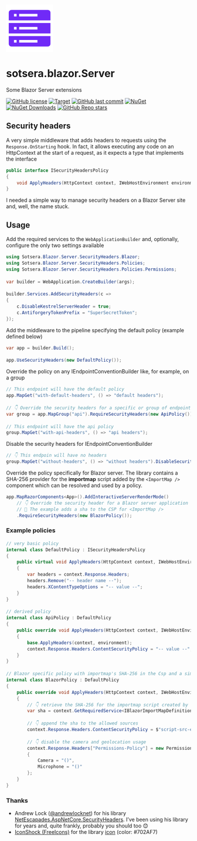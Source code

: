 ![Sotsera.Blazor.Server](icon.png "Sotsera.Blazor.Server")

# sotsera.blazor.Server

Some Blazor Server extensions

[![GitHub license](https://img.shields.io/github/license/sotsera/sotsera.blazor.server?style=flat-square)](LICENSE)
[![Target](https://img.shields.io/static/v1?label=target&message=net9.0&color=512bd4&logo=.net&style=flat-square)](https://dotnet.microsoft.com/en-us/)
[![GitHub last commit](https://img.shields.io/github/last-commit/sotsera/sotsera.blazor.server?display_timestamp=committer&style=flat-square)](https://github.com/sotsera/sotsera.blazor.server)
[![NuGet](https://img.shields.io/nuget/v/sotsera.blazor.server.svg?style=flat-square)](https://www.nuget.org/packages/sotsera.blazor.server/)
[![NuGet Downloads](https://img.shields.io/nuget/dt/sotsera.blazor.server?style=flat-square)](https://www.nuget.org/packages/sotsera.blazor.server/)
[![GitHub Repo stars](https://img.shields.io/github/stars/sotsera/sotsera.blazor.server?style=flat-square)](https://github.com/sotsera/sotsera.blazor.server)

## Security headers

A very simple middleware that adds headers to requests using the `Response.OnStarting` hook. In fact, it allows executing any code on an HttpContext at the start of a request, as it expects a type that implements the interface

```csharp
public interface ISecurityHeadersPolicy
{
    void ApplyHeaders(HttpContext context, IWebHostEnvironment environment);
}
```

I needed a simple way to manage security headers on a Blazor Server site and, well, the name stuck.

## Usage

Add the required services to the `WebApplicationBuilder` and, optionally, configure the only two settings available

```csharp
using Sotsera.Blazor.Server.SecurityHeaders.Blazor;
using Sotsera.Blazor.Server.SecurityHeaders.Policies;
using Sotsera.Blazor.Server.SecurityHeaders.Policies.Permissions;

var builder = WebApplication.CreateBuilder(args);

builder.Services.AddSecurityHeaders(c =>
{
    c.DisableKestrelServerHeader = true;
    c.AntiforgeryTokenPrefix = "SuperSecretToken";
});
```

Add the middleware to the pipeline specifying the default policy (example defined below)

```csharp
var app = builder.Build();

app.UseSecurityHeaders(new DefaultPolicy());
```

Override the policy on any IEndpointConventionBuilder like, for example, on a group

```csharp
// This endpoint will have the default policy
app.MapGet("with-default-headers", () => "default headers");

// 👇 Override the security headers for a specific or group of endpoints
var group = app.MapGroup("api").RequireSecurityHeaders(new ApiPolicy());

// This endpoint will have the api policy
group.MapGet("with-api-headers", () => "api headers");

```

Disable the security headers for IEndpointConventionBuilder

```csharp
// 👇 This endpoin will have no headers
group.MapGet("without-headers", () => "without headers").DisableSecurityHeaders();
```

Override the policy specifically for Blazor server. The library contains a SHA-256 provider for the **importmap** script added by the `<ImportMap />` component which can be resolved and used by a policy.

```csharp
app.MapRazorComponents<App>().AddInteractiveServerRenderMode()
    // 👇 Override the security header for a Blazor server application
    // 🎉 The example adds a sha to the CSP for <ImportMap />
    .RequireSecurityHeaders(new BlazorPolicy());
```

### Example policies

```csharp
// very basic policy
internal class DefaultPolicy : ISecurityHeadersPolicy
{
    public virtual void ApplyHeaders(HttpContext context, IWebHostEnvironment environment)
    {
        var headers = context.Response.Headers;
        headers.Remove("-- header name --");
        headers.XContentTypeOptions = "-- value --";
    }
}

// derived policy
internal class ApiPolicy : DefaultPolicy
{
    public override void ApplyHeaders(HttpContext context, IWebHostEnvironment environment)
    {
        base.ApplyHeaders(context, environment);
        context.Response.Headers.ContentSecurityPolicy = "-- value --";
    }
}

// Blazor specific policy with importmap's SHA-256 in the Csp and a simple Permission policy
internal class BlazorPolicy : DefaultPolicy
{
    public override void ApplyHeaders(HttpContext context, IWebHostEnvironment environment)
    {
        // 👇 retrieve the SHA-256 for the importmap script created by the <ImportMap /> component
        var sha = context.GetRequiredService<IBlazorImportMapDefinitionShaProvider>().GetSha256(context);

        // 👇 append the sha to the allowed sources
        context.Response.Headers.ContentSecurityPolicy = $"script-src-elem {sha}";

        // 👇 disable the camera and geolocation usage
        context.Response.Headers["Permissions-Policy"] = new PermissionsPolicy
        {
            Camera = "()",
            Microphone = "()"
        };
    }
}

```

### Thanks

- Andrew Lock ([@andrewlocknet](https://twitter.com/andrewlocknet)) for his library [NetEscapades.AspNetCore.SecurityHeaders](https://github.com/andrewlock/NetEscapades.AspNetCore.SecurityHeaders). I’ve been using his library for years  and, quite frankly, probably you should too 😊
- [IconShock (FreeIcons)](https://www.iconshock.com/freeicons/) for the library [icon](https://www.iconshock.com/freeicons/rack-server-solid) (color: #702AF7)

